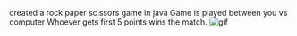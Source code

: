 created a rock paper scissors game in java
Game is played between you vs computer
Whoever gets first 5 points wins the match.
![gif](https://user-images.githubusercontent.com/50794409/191702456-17435ffa-ba64-4552-9956-dd68f0779008.gif)
